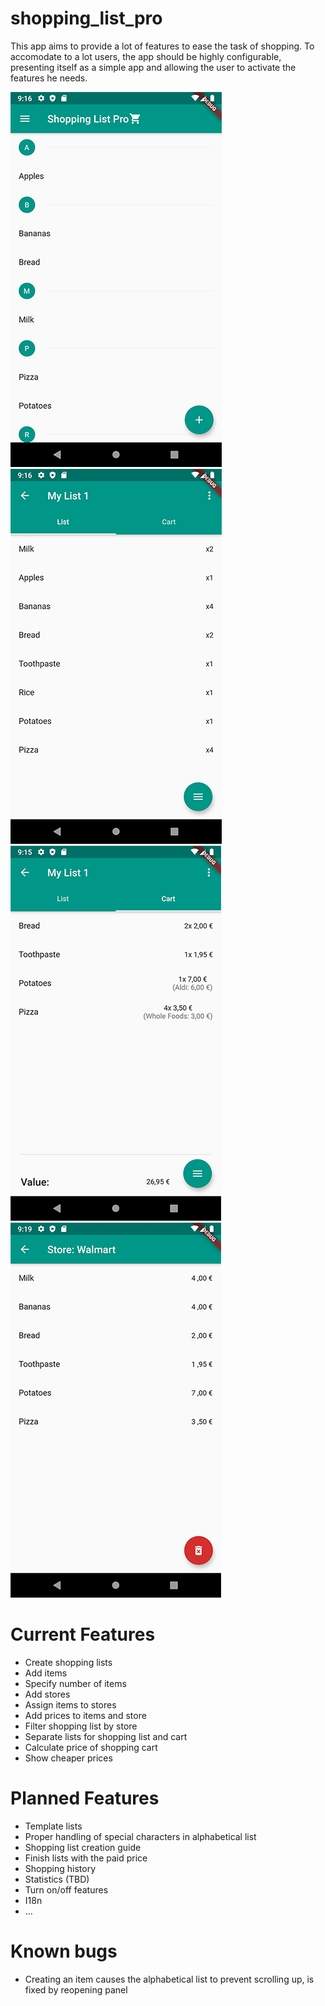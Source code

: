# shopping_list_pro

This app aims to provide a lot of features to ease the task of shopping. To accomodate to a lot
users, the app should be highly configurable, presenting itself as a simple app and allowing the
user to activate the features he needs.

![Item View](https://raw.githubusercontent.com/cacaocowdev/shopping_list_pro/example/misc/example/slp_item_view.png)
![Shopping List View](https://raw.githubusercontent.com/cacaocowdev/shopping_list_pro/example/misc/example/slp_list_view.png)
![Shopping List View: Cart](https://raw.githubusercontent.com/cacaocowdev/shopping_list_pro/example/misc/example/slp_list_view_cart.png)
![Store View](https://raw.githubusercontent.com/cacaocowdev/shopping_list_pro/example/misc/example/slp_store_view.png)

# Current Features

* Create shopping lists
* Add items
* Specify number of items
* Add stores
* Assign items to stores
* Add prices to items and store
* Filter shopping list by store
* Separate lists for shopping list and cart
* Calculate price of shopping cart
* Show cheaper prices

# Planned Features

* Template lists
* Proper handling of special characters in alphabetical list
* Shopping list creation guide
* Finish lists with the paid price
* Shopping history
* Statistics (TBD)
* Turn on/off features
* I18n
* ...

# Known bugs

* Creating an item causes the alphabetical list to prevent scrolling up, is fixed by reopening panel
